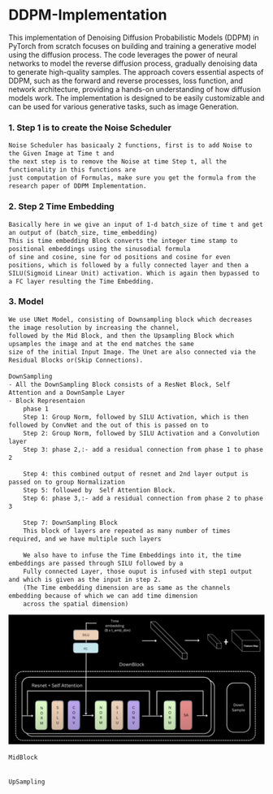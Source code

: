 # DDPM-Implementation
This implementation of Denoising Diffusion Probabilistic Models (DDPM) in PyTorch from scratch focuses on building and training a generative model using the diffusion process. The code leverages the power of neural networks to model the reverse diffusion process, gradually denoising data to generate high-quality samples. The approach covers essential aspects of DDPM, such as the forward and reverse processes, loss function, and network architecture, providing a hands-on understanding of how diffusion models work. The implementation is designed to be easily customizable and can be used for various generative tasks, such as image Generation.


### 1. Step 1 is to create the Noise Scheduler
    Noise Scheduler has basicaaly 2 functions, first is to add Noise to the Given Image at Time t and 
    the next step is to remove the Noise at time Step t, all the functionality in this functions are
    just computation of Formulas, make sure you get the formula from the research paper of DDPM Implementation.

### 2. Step 2 Time Embedding
    Basically here in we give an input of 1-d batch_size of time t and get an output of (batch_size, time_embedding)
    This is time embedding Block converts the integer time stamp to positional embeddings using the sinusodial formula
    of sine and cosine, sine for od positions and cosine for even positions, which is followed by a fully connected layer and then a SILU(Sigmoid Linear Unit) activation. Which is again then bypassed to a FC layer resulting the Time Embedding. 

### 3. Model
    We use UNet Model, consisting of Downsampling block which decreases the image resolution by increasing the channel, 
    followed by the Mid Block, and then the Upsampling Block which upsamples the image and at the end matches the same
    size of the initial Input Image. The Unet are also connected via the Residual Blocks or(Skip Connections).

    DownSampling
    - All the DownSampling Block consists of a ResNet Block, Self Attention and a DownSample Layer
    - Block Representaion
        phase 1
        Step 1: Group Norm, followed by SILU Activation, which is then followed by ConvNet and the out of this is passed on to 
        Step 2: Group Norm, followed by SILU Activation and a Convolution layer
        Step 3: phase 2,:- add a residual connection from phase 1 to phase 2

        Step 4: this combined output of resnet and 2nd layer output is passed on to group Normalization
        Step 5: followed by  Self Attention Block.
        Step 6: phase 3,:- add a residual connection from phase 2 to phase 3

        Step 7: DownSampling Block
        This block of layers are repeated as many number of times required, and we have multiple such layers

        We also have to infuse the Time Embeddings into it, the time embeddings are passed through SILU followed by a 
        Fully connected Layer, those ouput is infused with step1 output and which is given as the input in step 2.
        (The Time embedding dimension are as same as the channels embedding because of which we can add time dimension
        across the spatial dimension)

![DownSampling Image](images/downsampling.png)





        




    MidBlock


    UpSampling